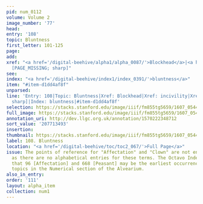 ```yaml
---
pid: num_0112
volume: Volume 2
image_number: '77'
head:
entry: '108'
topic: Bluntness
first_letter: 101-125
page:
add:
xref: "<a href='/digital-beehive/alpha1/alpha_0087/'>Blockhead</a>|<a href='/digital-beehive/alpha3/alpha_0469/'>incivility</a>|760
  [PAGE_MISSING; sharp]"
see:
index: "<a href='/digital-beehive/index1/index_0391/'>bluntness</a>"
item: "#item-d1dd4af8f"
unparsed:
line: 'Entry: 108|Topic: Bluntness|Xref: Blockhead|Xref: incivility|Xref: 760 [PAGE_MISSING;
  sharp]|Index: bluntness|#item-d1dd4af8f'
selection: https://stacks.stanford.edu/image/iiif/fm855tg5659/1607_0544/293,3493,3063,511/full/0/default.jpg
full_image: https://stacks.stanford.edu/image/iiif/fm855tg5659/1607_0544/full/full/0/default.jpg
annotation_uri: http://dev.llgc.org.uk/annotation/1570222348712
sort_value: '207713493'
insertion:
thumbnail: https://stacks.stanford.edu/image/iiif/fm855tg5659/1607_0544/293,3493,600,180/250,/0/default.jpg
label: 108. Bluntness
location: "<a href='/digital-beehive/toc/toc2_067/'>Full Page</a>"
issue: The points of reference for "Affectation" and "Clown" are not entirely clear,
  as there are no alphabetical entries for these terms. The Octavo Index indicates
  that 96 [Affectation] and 668 [Peasant] may be the earliest occurrences of these
  topics in the Numerical section of the Alvearium.
also_in_entry:
order: '111'
layout: alpha_item
collection: num1
---
```

